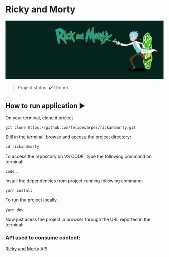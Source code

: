 <h1>Ricky and Morty </h1> 

<p align="center">
  <img src="/public/rickandmortyproject.png"/>
</p>

> Project status: :heavy_check_mark: (Done)

## How to run application :arrow_forward:

On your terminal, clone it project

```
git clone https://github.com/felipecarpes/rickandmorty.git
```

Still in the terminal, browse and access the project directory:

```
cd rickandmorty
```

To access the repository on VS CODE, type the following command on terminal:

```
code .
```

Install the dependencies from project running following command:

```
yarn install
```

To run the project locally, 

```
yarn dev
```

Now just acess the project in browser through the URL reported in the terminal:

### API used to consume content:

<a href="https://rickandmortyapi.com/" target="blank">Ricky and Morty API</a>

